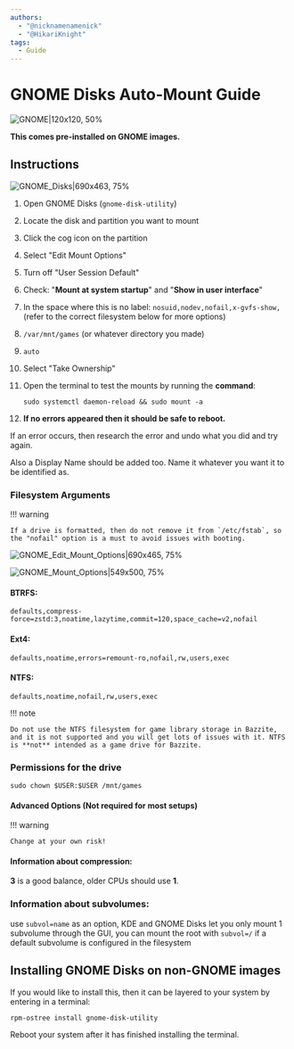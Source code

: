 ```yaml
---
authors:
  - "@nicknamenamenick"
  - "@HikariKnight"
tags:
  - Guide
---
```


<!-- ANCHOR: METADATA -->
<!--{"url_discourse": "https://universal-blue.discourse.group/docs?topic=3781", "fetched_at": "2024-09-03 16:43:10.816923+00:00"}-->
<!-- ANCHOR_END: METADATA -->

# GNOME Disks Auto-Mount Guide

![GNOME|120x120, 50%](../img/GNOME_Disks_icon.png)

**This comes pre-installed on GNOME images.**

## Instructions

![GNOME_Disks|690x463, 75%](../img/GNOME_Disks.png)

1. Open GNOME Disks (`gnome-disk-utility`)
2. Locate the disk and partition you want to mount
3. Click the cog icon on the partition
4. Select "Edit Mount Options"
5. Turn off "User Session Default"
6. Check: "**Mount at system startup**" and "**Show in user interface**"
7. In the space where this is no label: `nosuid,nodev,nofail,x-gvfs-show,` (refer to the correct filesystem below for more options)
8. `/var/mnt/games` (or whatever directory you made)
9. `auto`
10. Select "Take Ownership"
11. Open the terminal to test the mounts by running the **command**:

    `sudo systemctl daemon-reload && sudo mount -a`

12. **If no errors appeared then it should be safe to reboot.**

If an error occurs, then research the error and undo what you did and try again.

Also a Display Name should be added too. Name it whatever you want it to be identified as.

### Filesystem Arguments

!!! warning 

    If a drive is formatted, then do not remove it from `/etc/fstab`, so the "nofail" option is a must to avoid issues with booting.

![GNOME_Edit_Mount_Options|690x465, 75%](../img/GNOME_Edit_Mount_Options.png)

![GNOME_Mount_Options|549x500, 75%](../img/GNOME_Mount_Options.png)

#### **BTRFS**:

```command
defaults,compress-force=zstd:3,noatime,lazytime,commit=120,space_cache=v2,nofail
```

#### **Ext4**:

```command
defaults,noatime,errors=remount-ro,nofail,rw,users,exec
```

#### **NTFS**:

```command
defaults,noatime,nofail,rw,users,exec
```

!!! note
    
    Do not use the NTFS filesystem for game library storage in Bazzite, and it is not supported and you will get lots of issues with it. NTFS is **not** intended as a game drive for Bazzite.

### Permissions for the drive

```command
sudo chown $USER:$USER /mnt/games
```

#### Advanced Options (Not required for most setups)

!!! warning

    Change at your own risk!

#### Information about compression:

**3** is a good balance, older CPUs should use **1**.

### Information about subvolumes:

use `subvol=name` as an option, KDE and GNOME Disks let you only mount 1 subvolume through the GUI, you can mount the root with `subvol=/` if a default subvolume is configured in the filesystem

## Installing GNOME Disks on non-GNOME images

If you would like to install this, then it can be layered to your system by entering in a terminal:

```
rpm-ostree install gnome-disk-utility
```

Reboot your system after it has finished installing the terminal.
